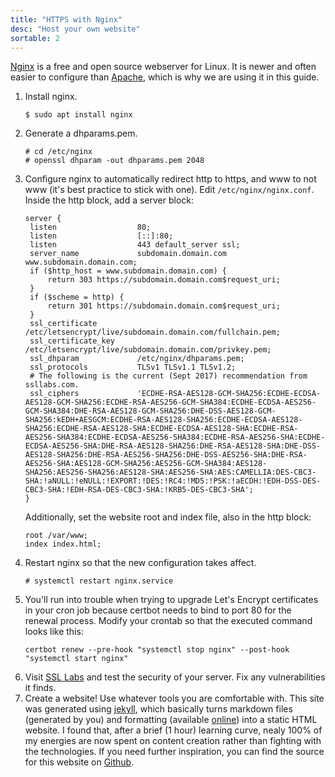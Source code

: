 ```yaml
---
title: "HTTPS with Nginx"
desc: "Host your own website"
sortable: 2
---
```


[Nginx](https://nginx.org/) is a free and open source webserver for Linux. It is newer and often easier to configure than [Apache](https://httpd.apache.org/), which is why we are using it in this guide.

1. Install nginx.
   ```
   $ sudo apt install nginx
   ```
2. Generate a dhparams.pem.
   ```
   # cd /etc/nginx
   # openssl dhparam -out dhparams.pem 2048
   ```
3. Configure nginx to automatically redirect http to https, and www to not www (it's best practice to stick with one). Edit `/etc/nginx/nginx.conf`. Inside the http block, add a server block:
   ```
   server {
   	listen                  80;
   	listen                  [::]:80;
   	listen                  443 default_server ssl;
   	server_name             subdomain.domain.com www.subdomain.domain.com;
   	if ($http_host = www.subdomain.domain.com) {
   		return 303 https://subdomain.domain.com$request_uri;
   	}
   	if ($scheme = http) {
   		return 301 https://subdomain.domain.com$request_uri;
   	}
   	ssl_certificate         /etc/letsencrypt/live/subdomain.domain.com/fullchain.pem;
   	ssl_certificate_key     /etc/letsencrypt/live/subdomain.domain.com/privkey.pem;
   	ssl_dhparam             /etc/nginx/dhparams.pem;
   	ssl_protocols           TLSv1 TLSv1.1 TLSv1.2;
   	# The following is the current (Sept 2017) recommendation from ssllabs.com.
   	ssl_ciphers             'ECDHE-RSA-AES128-GCM-SHA256:ECDHE-ECDSA-AES128-GCM-SHA256:ECDHE-RSA-AES256-GCM-SHA384:ECDHE-ECDSA-AES256-GCM-SHA384:DHE-RSA-AES128-GCM-SHA256:DHE-DSS-AES128-GCM-SHA256:kEDH+AESGCM:ECDHE-RSA-AES128-SHA256:ECDHE-ECDSA-AES128-SHA256:ECDHE-RSA-AES128-SHA:ECDHE-ECDSA-AES128-SHA:ECDHE-RSA-AES256-SHA384:ECDHE-ECDSA-AES256-SHA384:ECDHE-RSA-AES256-SHA:ECDHE-ECDSA-AES256-SHA:DHE-RSA-AES128-SHA256:DHE-RSA-AES128-SHA:DHE-DSS-AES128-SHA256:DHE-RSA-AES256-SHA256:DHE-DSS-AES256-SHA:DHE-RSA-AES256-SHA:AES128-GCM-SHA256:AES256-GCM-SHA384:AES128-SHA256:AES256-SHA256:AES128-SHA:AES256-SHA:AES:CAMELLIA:DES-CBC3-SHA:!aNULL:!eNULL:!EXPORT:!DES:!RC4:!MD5:!PSK:!aECDH:!EDH-DSS-DES-CBC3-SHA:!EDH-RSA-DES-CBC3-SHA:!KRB5-DES-CBC3-SHA';
   }
   ```
   Additionally, set the website root and index file, also in the http block:
   ```
   root /var/www;
   index index.html;
   ```
4. Restart nginx so that the new configuration takes affect.
   ```
   # systemctl restart nginx.service
   ```
5. You'll run into trouble when trying to upgrade Let's Encrypt certificates in your cron job because certbot needs to bind to port 80 for the renewal process. Modify your crontab so that the executed command looks like this:
   ```
   certbot renew --pre-hook "systemctl stop nginx" --post-hook "systemctl start nginx"
   ```
6. Visit [SSL Labs](https://www.ssllabs.com/ssltest/) and test the security of your server. Fix any vulnerabilities it finds.
7. Create a website! Use whatever tools you are comfortable with. This site was generated using [jekyll](https://jekyllrb.com/), which basically turns markdown files (generated by you) and formatting (available [online](http://themes.jekyllrc.org/)) into a static HTML website. I found that, after a brief (1 hour) learning curve, nealy 100% of my energies are now spent on content creation rather than fighting with the technologies. If you need further inspiration, you can find the source for this website on [Github](https://github.com/NathanRVance/homelinuxserver).
